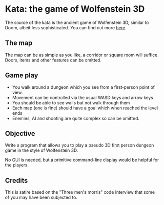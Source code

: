 # Kata: the game of Wolfenstein 3D

The source of the kata is the ancient game of Wolfenstein 3D, similar to Doom,
albeit less sophisticated. You can find out more
[here](https://en.wikipedia.org/wiki/Wolfenstein_3D).

## The map

The map can be as simple as you like, a corridor or square room will suffice.
Doors, items and other features can be omitted.

## Game play

* You walk around a dungeon which you see from a first-person point of view.
* Movement can be controlled via the usual WASD keys and arrow keys
* You should be able to see walls but not walk through them
* Each map (one is fine) should have a goal which when reached the level ends
* Enemies, AI and shooting are quite complex so can be omitted.

## Objective

Write a program that allows you to play a pseudo 3D first person dungeon game
in the style of Wolfenstein 3D.

No GUI is needed, but a primitive command-line display would be helpful for the players.

## Credits

This is satire based on the "Three men's morris" code interview that some of
you may have been subjected to.

